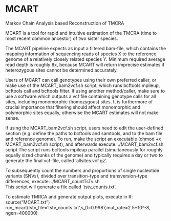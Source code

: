 # MCART
Markov Chain Analysis based Reconstruction of TMCRA

MCART is a tool for rapid and intuitive estimation of the TMCRA (time to most recent common ancestor) of two sister species. 

The MCART pipeline expects as input a filtered bam-file, which contains the mapping information of sequencing reads of species X to the reference genome of a relatively closely related species Y. Minimum required average read depth is roughly 8x, because MCART will return imprecise estimates if heterozygous sites cannot be determined accurately.

Users of MCART can call genotypes using their own preferred caller, or make use of the MCART_bam2vcf.sh script, which runs bcftools mpileup, bcftools call and bcftools filter. If using another method/caller, make sure to use a software which outputs a vcf file containing genotype calls for all sites, including monomorphic (homozygous) sites. It is furthermore of crucial importance that filtering should affect monomorphic and polymorphic sites equally, otherwise the MCART estimates will not make sense. 

If using the MCART_bam2vcf.sh script, users need to edit the user-defined section (e.g. define the paths to bcftools and samtools, and to the bam file and reference genome). To run, make the script an executable (chmod +x MCART_bam2vcf.sh script), and afterwards execute: 
./MCART_bam2vcf.sh script 
The script runs bcftools mpileup parallel (simultaneously for roughly equally sized chunks of the genome) and typically requires a day or two to generate the final vcf-file, called ‘allsites.vcf.gz’.

To subsequently count the numbers and proportions of single nucleotide variants (SNVs), divided over transition-type and transversion-type differences, execute: 
./MCART_countTsTv.sh        
This script will generate a file called ‘tstv_counts.txt’. 

To estimate TMRCA and generate output plots, execute in R:
source(“MCART.txt”)
run_mcart(tstv_file=‘tstv_counts.txt’,s_0=0.9987,mut_rate=2.5*10^-8, ngen=400000)

